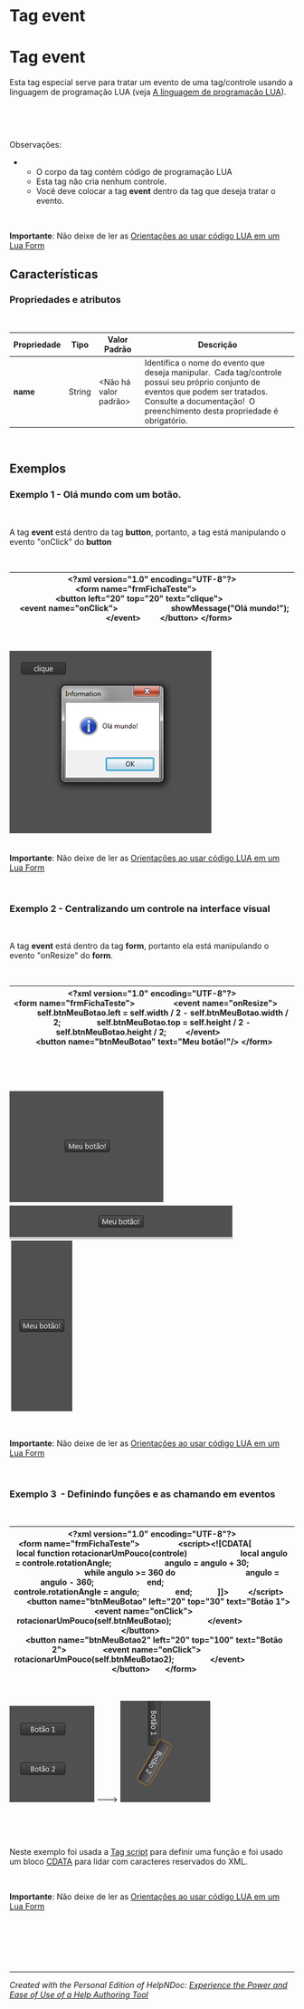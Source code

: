 # Tag event

# Tag event

Esta tag especial serve para tratar um evento de uma tag/controle usando a linguagem de programação LUA (veja [A linguagem de programação LUA](<AlinguagemdeprogramacaoLUA.md>)).

&nbsp;

&nbsp;

Observações:&nbsp;

* &nbsp;
  * O corpo da tag contém código de programação LUA
  * Esta tag não cria nenhum controle.
  * Você deve colocar a tag **event** dentro da tag que deseja tratar o evento.

&nbsp;

**Importante**: Não deixe de ler as [Orientações ao usar código LUA em um Lua Form](<OrientacoesaousarcodigoLUAemumLu.md>)

## Características

### Propriedades e atributos

&nbsp;

| **Propriedade** | Tipo | Valor Padrão | Descrição |
| --- | --- | --- | --- |
| **name** | String | \<Não há valor padrão\> | Identifica o nome do evento que deseja manipular.&nbsp; Cada tag/controle possui seu próprio conjunto de eventos que podem ser tratados. Consulte a documentação\!&nbsp; O preenchimento desta propriedade é obrigatório. |


&nbsp;

## Exemplos

### Exemplo 1 - Olá mundo com um botão.

&nbsp;

A tag **event** está dentro da tag **button**, portanto, a tag está manipulando o evento "onClick" do **button**

&nbsp;

| **\<?xml** version="1.0" encoding="UTF-8"**?\>** **\<form** name="frmFichaTeste"**\>**                  **\<button** left="20" top="20" text="clique"**\>**                 **\<event** name="onClick"**\>**                         showMessage("Olá mundo\!");                 **\</event\>**         **\</button\>** **\</form\>** |
| --- |


&nbsp;

![Image](<lib/NewItem102.png>)

\
**Importante**: Não deixe de ler as [Orientações ao usar código LUA em um Lua Form](<OrientacoesaousarcodigoLUAemumLu.md>)

&nbsp;

### Exemplo 2 - Centralizando um controle na interface visual

&nbsp;

A tag **event** está dentro da tag **form**, portanto ela está manipulando o evento "onResize" do **form**.

&nbsp;

| **\<?xml** version="1.0" encoding="UTF-8"**?\>** **\<form** name="frmFichaTeste"**\>**                  **\<event** name="onResize"**\>**                 self.btnMeuBotao.left = self.width / 2 - self.btnMeuBotao.width / 2;                 self.btnMeuBotao.top = self.height / 2 - self.btnMeuBotao.height / 2;         **\</event\>**                **\<button** name="btnMeuBotao" text="Meu botão\!"**/\>** **\</form\>** |
| --- |


&nbsp;

&nbsp;

![Image](<lib/NewItem103.png>)![Image](<lib/NewItem104.png>)![Image](<lib/NewItem105.png>)

&nbsp;

**Importante**: Não deixe de ler as [Orientações ao usar código LUA em um Lua Form](<OrientacoesaousarcodigoLUAemumLu.md>)

&nbsp;

### Exemplo 3&nbsp; - Definindo funções e as chamando em eventos

&nbsp;

| **\<?xml** version="1.0" encoding="UTF-8"**?\>** **\<form** name="frmFichaTeste"**\>**                  **\<script\>**\<\!\[CDATA\[                 local function rotacionarUmPouco(controle)                         local angulo = controle.rotationAngle;                         angulo = angulo + 30;                                                while angulo \>= 360 do                                 angulo = angulo - 360;                         end;                                                controle.rotationAngle = angulo;                 end;            \]\]\>         **\</script\>**          **\<button** name="btnMeuBotao" left="20" top="30" text="Botão 1"**\>**                 **\<event** name="onClick"**\>**                         rotacionarUmPouco(self.btnMeuBotao);                 **\</event\>**                        **\</button\>**                **\<button** name="btnMeuBotao2" left="20" top="100" text="Botão 2"**\>**                 **\<event** name="onClick"**\>**                         rotacionarUmPouco(self.btnMeuBotao2);                 **\</event\>**                        **\</button\>**       **\</form\>** |
| --- |


&nbsp;

![Image](<lib/NewItem108.png>) ---\> ![Image](<lib/NewItem107.png>)

&nbsp;

&nbsp;

Neste exemplo foi usada a [Tag script](<Tagscript.md>) para definir uma função e foi usado um bloco [CDATA](<DocumentosXML.md#Lidando%20com%20caracteres%20reservados%20no%20XML>) para lidar com caracteres reservados do XML.

&nbsp;

**Importante**: Não deixe de ler as [Orientações ao usar código LUA em um Lua Form](<OrientacoesaousarcodigoLUAemumLu.md>)

&nbsp;

&nbsp;

&nbsp;


***
_Created with the Personal Edition of HelpNDoc: [Experience the Power and Ease of Use of a Help Authoring Tool](<https://www.helpndoc.com>)_
